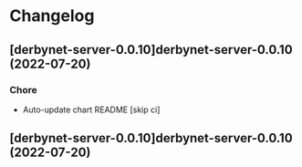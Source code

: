# Changelog


## [derbynet-server-0.0.10]derbynet-server-0.0.10 (2022-07-20)

### Chore

- Auto-update chart README [skip ci]



## [derbynet-server-0.0.10]derbynet-server-0.0.10 (2022-07-20)

